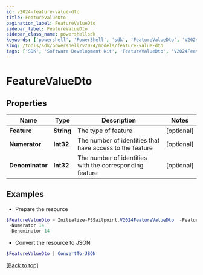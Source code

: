 ```yaml
---
id: v2024-feature-value-dto
title: FeatureValueDto
pagination_label: FeatureValueDto
sidebar_label: FeatureValueDto
sidebar_class_name: powershellsdk
keywords: ['powershell', 'PowerShell', 'sdk', 'FeatureValueDto', 'V2024FeatureValueDto'] 
slug: /tools/sdk/powershell/v2024/models/feature-value-dto
tags: ['SDK', 'Software Development Kit', 'FeatureValueDto', 'V2024FeatureValueDto']
---
```



# FeatureValueDto

## Properties

Name | Type | Description | Notes
------------ | ------------- | ------------- | -------------
**Feature** | **String** | The type of feature | [optional] 
**Numerator** | **Int32** | The number of identities that have access to the feature | [optional] 
**Denominator** | **Int32** | The number of identities with the corresponding feature | [optional] 

## Examples

- Prepare the resource
```powershell
$FeatureValueDto = Initialize-PSSailpoint.V2024FeatureValueDto  -Feature department `
 -Numerator 14 `
 -Denominator 14
```

- Convert the resource to JSON
```powershell
$FeatureValueDto | ConvertTo-JSON
```


[[Back to top]](#) 

